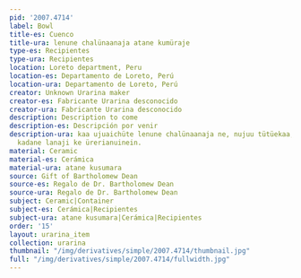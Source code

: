 ```yaml
---
pid: '2007.4714'
label: Bowl
title-es: Cuenco
title-ura: lenune chalünaanaja atane kumüraje
type-es: Recipientes
type-ura: Recipientes
location: Loreto department, Peru
location-es: Departamento de Loreto, Perú
location-ura: Departamento de Loreto, Perú
creator: Unknown Urarina maker
creator-es: Fabricante Urarina desconocido
creator-ura: Fabricante Urarina desconocido
description: Description to come
description-es: Descripción por venir
description-ura: kaa ujuaichüte lenune chalünaanaja ne, nujuu tütüekaa, sumaeki kuluuin,
  kadane lanaji ke ürerianuinein.
material: Ceramic
material-es: Cerámica
material-ura: atane kusumara
source: Gift of Bartholomew Dean
source-es: Regalo de Dr. Bartholomew Dean
source-ura: Regalo de Dr. Bartholomew Dean
subject: Ceramic|Container
subject-es: Cerámica|Recipientes
subject-ura: atane kusumara|Cerámica|Recipientes
order: '15'
layout: urarina_item
collection: urarina
thumbnail: "/img/derivatives/simple/2007.4714/thumbnail.jpg"
full: "/img/derivatives/simple/2007.4714/fullwidth.jpg"
---
```

